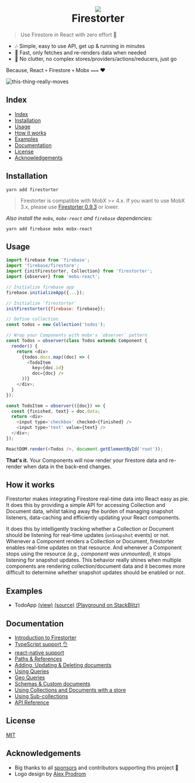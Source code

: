 <!-- prettier-ignore -->
<h1 align="center">
  <img src="./logo3.jpg" /><br>
  Firestorter
</h1>

> Use Firestore in React with zero effort 🤘

* 🎶 Simple, easy to use API, get up & running in minutes
* 🚀 Fast, only fetches and re-renders data when needed
* 🤘 No clutter, no complex stores/providers/actions/reducers, just go

Because, React `+` Firestore `+` Mobx `===` ❤️

![this-thing-really-moves](../this-thing-really-moves.gif)

## Index

- [Index](#index)
- [Installation](#installation)
- [Usage](#usage)
- [How it works](#how-it-works)
- [Examples](#examples)
- [Documentation](#documentation)
- [License](#license)
- [Acknowledgements](#acknowledgements)

## Installation

    yarn add firestorter

> Firestorter is compatible with MobX >= 4.x. If you want to use MobX 3.x, please use [Firestorter 0.9.3](https://github.com/IjzerenHein/firestorter/releases/tag/v0.9.3) or lower.

_Also install the `mobx`, `mobx-react` and `firebase` dependencies:_

    yarn add firebase mobx mobx-react

## Usage

```js
import firebase from 'firebase';
import 'firebase/firestore';
import {initFirestorter, Collection} from 'firestorter';
import {observer} from 'mobx-react';

// Initialize firebase app
firebase.initializeApp({...});

// Initialize `firestorter`
initFirestorter({firebase: firebase});

// Define collection
const todos = new Collection('todos');

// Wrap your Components with mobx's `observer` pattern
const Todos = observer(class Todos extends Component {
  render() {
    return <div>
      {todos.docs.map((doc) => (
        <TodoItem
          key={doc.id}
          doc={doc} />
      ))}
    </div>;
  }
});

const TodoItem = observer(({doc}) => {
  const {finished, text} = doc.data;
  return <div>
    <input type='checkbox' checked={finished} />
    <input type='text' value={text} />
  </div>;
});

ReactDOM.render(<Todos />, document.getElementById('root'));
```

**That's it.** Your Components will now render your firestore data
and re-render when data in the back-end changes.

## How it works

Firestorter makes integrating Firestore real-time data into React easy as pie. It does this by providing a simple API for accessing Collection and Document data, whilst taking away the burden of managing snapshot listeners, data-caching and efficiently updating your React components.

It does this by intelligently tracking whether a Collection or Document should be listening for real-time updates (`onSnapshot` events) or not. Whenever a Component renders a Collection or Document, firestorter enables real-time updates on that resource. And whenever a Component stops using the resource _(e.g., component was unmounted)_, it stops listening for snapshot updates. This behavior really shines when multiple components are rendering collection/document data and it becomes more difficult to determine whether snapshot updates should be enabled or not.

## Examples

* TodoApp [(view)](https://react-firestore-todo-app.stackblitz.io) [(source)](./examples/todoApp/src) [(Playground on StackBlitz)](https://stackblitz.com/edit/react-firestore-todo-app?file=Todos.js)

## Documentation

* [Introduction to Firestorter](https://medium.com/@hrutjes/building-a-react-firestore-app-with-zero-effort-and-mobx-525df611eabf)
* [TypeScript support 👌](./docs/TypeScript.md)
* [react-native support](./docs/ReactNative.md)
* [Paths & References](./docs/PathsAndReferences.md)
* [Adding, Updating & Deleting documents](./docs/AddUpdateDelete.md)
* [Using Queries](./docs/Queries.md)
* [Geo Queries](./docs/GeoQueries.md)
* [Schemas & Custom documents](./docs/SchemasAndCustomDocuments.md)
* [Using Collections and Documents with a store](./docs/Store.md)
* [Using Sub-collections](./docs/SubCollections.md)
* [API Reference](./docs/API.md)

## License

[MIT](./LICENSE.txt)

## Acknowledgements

* Big thanks to all [sponsors](./sponsors.md) and contributors supporting this project 🤘
* Logo design by [Alex Prodrom](https://github.com/AlexProdrom)
